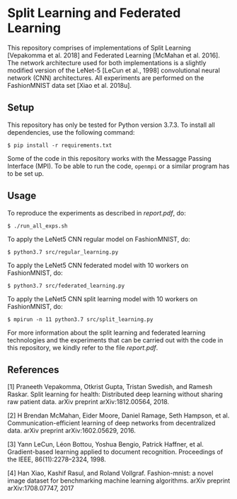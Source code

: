 # Split Learning and Federated Learning

This repository comprises of implementations of Split Learning [Vepakomma et al. 2018] and Federated Learning [McMahan et al. 2016]. The network architecture used for both implementations is a slightly modified version of the LeNet-5 [LeCun et al., 1998] convolutional neural network (CNN) architectures. All experiments are performed on the FashionMNIST data set [Xiao et al. 2018u].

## Setup

This repository has only be tested for Python version 3.7.3. To install all dependencies, use the following command:

```
$ pip install -r requirements.txt
```

Some of the code in this repository works with the Messagge Passing Interface (MPI). To be able to run the code, ```openmpi``` or a similar program has to be set up.

## Usage
To reproduce the experiments as described in *report.pdf*, do:
```
$ ./run_all_exps.sh
```

To apply the LeNet5 CNN regular model on FashionMNIST, do:
```
$ python3.7 src/regular_learning.py
```

To apply the LeNet5 CNN federated model with 10 workers on FashionMNIST, do:
```
$ python3.7 src/federated_learning.py
```

To apply the LeNet5 CNN split learning model with 10 workers on FashionMNIST, do:

```
$ mpirun -n 11 python3.7 src/split_learning.py
```

For more information about the split learning and federated learning technologies and the experiments that can be carried out with the code in this repository, we kindly refer to the file *report.pdf*.

## References
[1] Praneeth Vepakomma, Otkrist Gupta, Tristan Swedish, and Ramesh Raskar.   Split learning for health:
Distributed deep learning without sharing raw patient data. arXiv preprint arXiv:1812.00564, 2018.

[2] H Brendan McMahan, Eider Moore, Daniel Ramage, Seth Hampson, et al. Communication-efficient learning
of deep networks from decentralized data. arXiv preprint arXiv:1602.05629, 2016.

[3] Yann LeCun, Léon Bottou, Yoshua Bengio, Patrick Haffner, et al.  Gradient-based learning applied to
document recognition. Proceedings of the IEEE, 86(11):2278–2324, 1998.

[4] Han Xiao, Kashif Rasul, and Roland Vollgraf.  Fashion-mnist:  a novel image dataset for benchmarking
machine learning algorithms. arXiv preprint arXiv:1708.07747, 2017
